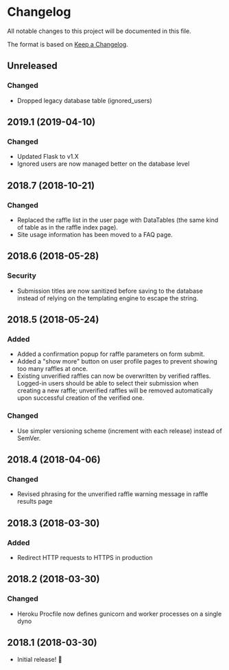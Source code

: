 # Changelog
All notable changes to this project will be documented in this file.

The format is based on [Keep a Changelog](http://keepachangelog.com/en/1.0.0/).

## Unreleased
### Changed
- Dropped legacy database table (ignored_users)

## 2019.1 (2019-04-10)
### Changed
- Updated Flask to v1.X
- Ignored users are now managed better on the database level

## 2018.7 (2018-10-21)
### Changed
- Replaced the raffle list in the user page with DataTables (the same kind of table as in the raffle index page).
- Site usage information has been moved to a FAQ page.


## 2018.6 (2018-05-28)
### Security
- Submission titles are now sanitized before saving to the database instead of relying on the templating engine to escape the string.

## 2018.5 (2018-05-24)
### Added
- Added a confirmation popup for raffle parameters on form submit.
- Added a "show more" button on user profile pages to prevent showing too many raffles at once.
- Existing unverified raffles can now be overwritten by verified raffles. Logged-in users should be able to select their submission when creating a new raffle; unverified raffles will be removed automatically upon successful creation of the verified one.

### Changed
- Use simpler versioning scheme (increment with each release) instead of SemVer.

## 2018.4 (2018-04-06)
### Changed
- Revised phrasing for the unverified raffle warning message in raffle results page

## 2018.3 (2018-03-30)
### Added
- Redirect HTTP requests to HTTPS in production

## 2018.2 (2018-03-30)
### Changed
- Heroku Procfile now defines gunicorn and worker processes on a single dyno

## 2018.1 (2018-03-30)
- Initial release! :tada:
